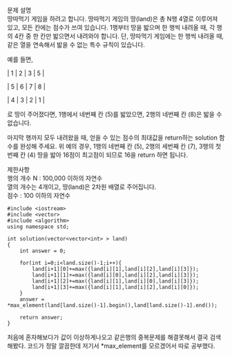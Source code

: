 문제 설명   
땅따먹기 게임을 하려고 합니다. 땅따먹기 게임의 땅(land)은 총 N행 4열로 이루어져 있고, 모든 칸에는 점수가 쓰여 있습니다. 1행부터 땅을 밟으며 한 행씩 내려올 때, 각 행의 4칸 중 한 칸만 밟으면서 내려와야 합니다. 단, 땅따먹기 게임에는 한 행씩 내려올 때, 같은 열을 연속해서 밟을 수 없는 특수 규칙이 있습니다.   

예를 들면,   

| 1 | 2 | 3 | 5 |   

| 5 | 6 | 7 | 8 |   

| 4 | 3 | 2 | 1 |
   
로 땅이 주어졌다면, 1행에서 네번째 칸 (5)를 밟았으면, 2행의 네번째 칸 (8)은 밟을 수 없습니다.   

마지막 행까지 모두 내려왔을 때, 얻을 수 있는 점수의 최대값을 return하는 solution 함수를 완성해 주세요. 위 예의 경우, 1행의 네번째 칸 (5), 2행의 세번째 칸 (7), 3행의 첫번째 칸 (4) 땅을 밟아 16점이 최고점이 되므로 16을 return 하면 됩니다.   

제한사항   
행의 개수 N : 100,000 이하의 자연수   
열의 개수는 4개이고, 땅(land)은 2차원 배열로 주어집니다.   
점수 : 100 이하의 자연수   


```
#include <iostream>
#include <vector>
#include <algorithm>
using namespace std;
 
int solution(vector<vector<int> > land)
{
    int answer = 0;
 
    for(int i=0;i<land.size()-1;i++){
        land[i+1][0]+=max({land[i][1],land[i][2],land[i][3]});
        land[i+1][1]+=max({land[i][0],land[i][2],land[i][3]});
        land[i+1][2]+=max({land[i][1],land[i][0],land[i][3]});
        land[i+1][3]+=max({land[i][1],land[i][2],land[i][0]});
    }
    answer = *max_element(land[land.size()-1].begin(),land[land.size()-1].end());
 
    return answer;
}
```
처음에 혼자해보다가 값이 이상하게나오고 같은행의 중복문제를 해결못해서 결국 검색해봤다.
코드가 정말 깔끔한데 저기서 *max_element를 모르겠어서 따로 공부했다.